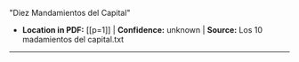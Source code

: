 ﻿"Diez Mandamientos del Capital"

- **Location in PDF:** [[p=1]] | **Confidence:** unknown | **Source:** Los 10 madamientos del capital.txt
---
